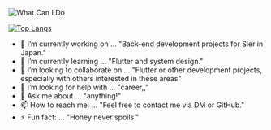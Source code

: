 ![What Can I Do](https://skillicons.dev/icons?i=python,go,ruby,js,django,vue,gcp)

<!--
**Zheng-yuhao/Zheng-yuhao** is a ✨ _special_ ✨ repository because its `README.md` (this file) appears on your GitHub profile.

Here are some ideas to get you started:

- 🔭 I’m currently working on ...
- 🌱 I’m currently learning ...
- 👯 I’m looking to collaborate on ...
- 🤔 I’m looking for help with ...
- 💬 Ask me about ...
- 📫 How to reach me: ...
- 😄 Pronouns: ...
- ⚡ Fun fact: ...
-->



[![Top Langs](https://github-readme-stats.vercel.app/api/top-langs/?username=Zheng-yuhao&hide=css,scss,htm&layout=compact)](https://github.com/anuraghazra/github-readme-stats)





- 🔭 I’m currently working on ... "Back-end development projects for Sier in Japan."
- 🌱 I’m currently learning ... "Flutter and system design."
- 👯 I’m looking to collaborate on ... "Flutter or other development projects, especially with others interested in these areas"
- 🤔 I’m looking for help with ... "career,,"
- 💬 Ask me about ... "anything!"
- 📫 How to reach me: ... "Feel free to contact me via DM or GitHub."
- ⚡ Fun fact: ... "Honey never spoils."
